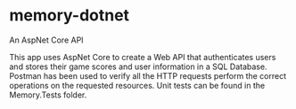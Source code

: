 # memory-dotnet
An AspNet Core API

This app uses AspNet Core to create a Web API that authenticates users and stores their game scores and user information in a SQL Database. Postman has been used to verify all the HTTP requests perform the correct operations on the requested resources. Unit tests can be found in the Memory.Tests folder.
